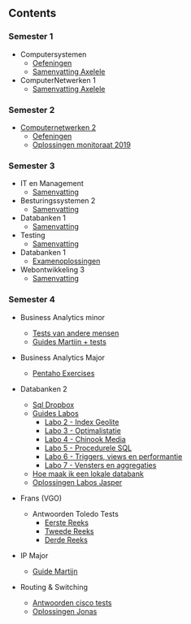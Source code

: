 ## Contents

### Semester 1
* Computersystemen
  * [Oefeningen](Semester%201/computersystemen)
  * [Samenvatting Axelele](Semester%201/computersystemen/Computersystemen_axelele_2019.pdf)
* ComputerNetwerken 1
  * [Samenvatting Axelele](Semester%201/Computernetwerken%201/Computernetwerken_axelele_2019.pdf)


### Semester 2
* [Computernetwerken 2](Semester%202)
  * [Oefeningen](Semester%202/cnw2.pdf)
  * [Oplossingen monitoraat 2019](Semester%202/oplossingen%20monitoraat%20cnw2.txt)


### Semester 3
* IT en Management
  * [Samenvatting](Semester%203/SAMENVATTING%20IT%26M.docx)
* Besturingssystemen 2
  * [Samenvatting](Semester%203/Samenvatting%20Besturingssystemen%202.docx)
* Databanken 1 
  * [Samenvatting](Semester%203/Samenvatting%20databanken%201_v2.pdf)
* Testing
  * [Samenvatting](Semester%203/Samenvatting%20testing.docx)
* Databanken 1
  * [Examenoplossingen](Semester%203/databanken-examenopl-2.txt)
* Webontwikkeling 3
  * [Samenvatting](Semester%203/samenvatting%20Webontwikkeling%203.pdf)
  

### Semester 4
* Business Analytics minor
  * [Tests van andere mensen](Semester%204/BA%20minor/BA%20minor%20tests%20(van%20andere%20mensen))
  * [Guides Martijn + tests](Semester%204/BA%20minor/Guide%20martijn%2Btests/index.md)
* Business Analytics Major
  * [Pentaho Exercises](Semester%204/Ba_Major/Pentaho_Exercises)
* Databanken 2
  * [Sql Dropbox](Semester%204/DB2/DB2-sqldropbox.md)
  * [Guides Labos](Semester%204/DB2/DB2-Labos)
    * [Labo 2 - Index Geolite](Semester%204/DB2/DB2-Labos/02_3_index_geolite.md)
    * [Labo 3 - Optimalistatie](Semester%204/DB2/DB2-Labos/03_04_optimalisatie_oef.md)
    * [Labo 4 - Chinook Media](Semester%204/DB2/DB2-Labos/04_04_chinook_media.md)
    * [Labo 5 - Procedurele SQL](Semester%204/DB2/DB2-Labos/05_5_procedurele_SQL_trigger_oef.md)
    * [Labo 6 - Triggers, views en performantie](Semester%204/DB2/DB2-Labos/06_3_view_sp_triggers_performantie.md)
    * [Labo 7 - Vensters en aggregaties](Semester%204/DB2/DB2-Labos/07_vensters_en_aggregaties.md)
  * [Hoe maak ik een lokale databank](Semester%204/DB2/DB2-Labos/hoe_maak_ik_een_lokale_databank.md)
  * [Oplossingen Labos Jasper](Semester%204/DB2/DB2-Labos/jasper)
* Frans (VGO)
  * Antwoorden Toledo Tests
    * [Eerste Reeks](Semester%204/VGO%20-%20Frans/frans-antwoorden.md)
    * [Tweede Reeks](Semester%204/VGO%20-%20Frans/frans-antwoorden%20deel%202.md)
    * [Derde Reeks](Semester%204/VGO%20-%20Frans/frans-antwoorden%20deel%203.md)
    
* IP Major
  * [Guide Martijn](Semester%204/IP%20Major/guide_martijn.md)
  
* Routing & Switching
  * [Antwoorden cisco tests](https://itexamanswers.net/)
  * [Oplossingen Jonas](Semester%204/Routing%26Switching)

